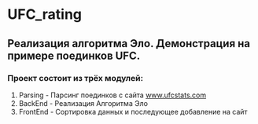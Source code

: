 # UFC_rating
## Реализация алгоритма Эло. Демонстрация на примере поединков UFC.
### Проект состоит из трёх модулей:
1) Parsing - Парсинг поединков с сайта www.ufcstats.com
2) BackEnd - Реализация Алгоритма Эло 
3) FrontEnd - Сортировка данных и последующее добавление на сайт
